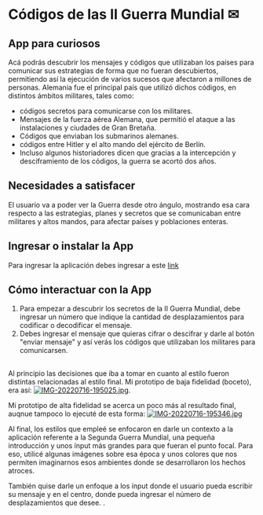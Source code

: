 # Códigos de las II Guerra Mundial ✉
## App para curiosos



Acá podrás descubrir los mensajes y códigos que utilizaban los países para comunicar sus estrategias de forma que no fueran descubiertos, permitiendo así la ejecución de varios sucesos que afectaron a millones de personas. 
Alemania fue el principal país que utilizó dichos códigos, en distintos ámbitos militares, tales como: 

-  códigos secretos para comunicarse con los militares.
- Mensajes de la fuerza aérea Alemana, que permitió el ataque a las instalaciones y ciudades de Gran Bretaña.
- Códigos que enviaban los submarinos alemanes.
- códigos entre Hitler y el alto mando del ejército de Berlín.
- Incluso algunos historiadores dicen que gracias a la intercepción y desciframiento de los códigos, la guerra se acortó dos años.

## Necesidades a satisfacer

El usuario va a poder ver la Guerra desde otro ángulo, mostrando esa cara respecto a las estrategias, planes y secretos que se comunicaban entre militares y altos mandos, para afectar países y poblaciones enteras.

## Ingresar o instalar  la App

Para ingresar la aplicación debes ingresar a este [link](https://1531nana.github.io/BOG005-cipher/src/index.html) 

## Cómo interactuar con la App
1. Para empezar a descubrir los secretos de la II Guerra Mundial, debe ingresar un número que indique la cantidad de desplazamientos para codificar o decodificar el mensaje.
2. Debes ingresar el mensaje que quieras cifrar o descifrar y darle al botón "enviar mensaje" y así verás los códigos que utilizaban los militares para comunicarsen.


## 
Al principio las decisiones que iba a tomar en cuanto al estilo fueron distintas relacionadas al estilo final. Mi prototipo de baja fidelidad (boceto), era así: [![IMG-20220716-195025.jpg](https://i.postimg.cc/wvytSbyH/IMG-20220716-195025.jpg)](https://postimg.cc/zbNXh7FP).

Mi prototipo de alta fidelidad se acerca un poco más al resultado final, auqnue tampoco lo ejecuté de esta forma: [![IMG-20220716-195346.jpg](https://i.postimg.cc/rwjQmzhs/IMG-20220716-195346.jpg)](https://postimg.cc/ts1hvRGG)

Al final, los estilos que empleé se enfocaron en darle un contexto a la aplicación referente  a la Segunda Guerra Mundial, una pequeña introducción y unos ínput más grandes para que fueran el punto focal. Para eso, utilicé algunas imágenes sobre esa época y unos colores que nos permiten imaginarnos esos ambientes donde se desarrollaron los hechos atroces.

También quise darle un enfoque a los ínput donde el usuario pueda escribir su mensaje y en el centro, donde pueda ingresar el número de desplazamientos que desee.
.